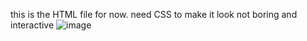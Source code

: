 this is the HTML file for now. need CSS to make it look not boring and interactive
![image](https://github.com/ru-dragon/fb_o_chess/assets/135813208/be6a2c9f-0c6d-4ce5-a56f-ffa5aa76ed09)
